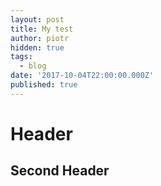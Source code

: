 ```yaml
---
layout: post
title: My test
author: piotr
hidden: true
tags:
  - blog
date: '2017-10-04T22:00:00.000Z'
published: true
---
```


# Header
## Second Header
